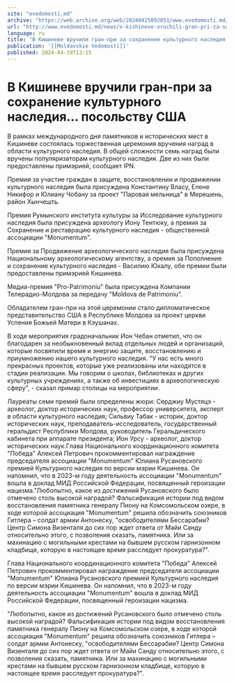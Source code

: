 ```yaml
---
site: "evedomosti.md"
archive: "https://web.archive.org/web/20240425092051/www.evedomosti.md/news/v-kishineve-vruchili-gran-pri-za-sohranenie-kulturnogo-nasle"
url: "http://www.evedomosti.md/news/v-kishineve-vruchili-gran-pri-za-sohranenie-kulturnogo-nasle"
language: ru
title: "В Кишиневе вручили гран-при за сохранение культурного наследия... посольству США"
publication: '[[Moldavskie Vedomosti]]'
published: 2024-04-19T13:15
---
```


# В Кишиневе вручили гран-при за сохранение культурного наследия... посольству США

В рамках международного дня памятников и исторических мест в Кишиневе состоялась торжественная церемония вручения наград в области культурного наследия. В общей сложности семь наград были вручены популяризаторам культурного наследия. Две из них были предоставлены примэрией, сообщает IPN.

Премия за участие граждан в защите, восстановлении и продвижении культурного наследия была присуждена Константину Власу, Елене Никифор и Юлиану Чобану за проект "Паровая мельница" в Мерешень, район Хынчешть.

Премия Румынского института культуры за Исследование культурного наследия была присуждена археологу Иону Тентюку, а премия за Сохранение и реставрацию культурного наследия - общественной ассоциации "Monumentum".

Премия за Продвижение археологического наследия была присуждена Национальному археологическому агентству, а премия за Пополнение и сохранение культурного наследия - Василию Юкалу, обе премии были предоставлены примэрией Кишинева.

Медиа-премия "Pro-Patrimoniu" была присуждена Компании Телерадио-Молдова за передачу "Moldova de Patrimoniu".

Обладателем гран-при на этой церемонии стало дипломатическое представительство США в Республике Молдова за проект церкви Успения Божьей Матери в Кэушанах.

В ходе мероприятия градоначальник Ион Чебан отметил, что он благодарен за необыкновенный вклад отдельных людей и организаций, которые посвятили время и энергию защите, восстановлению и приумножению нашего культурного наследия. "У нас есть много прекрасных проектов, которые уже реализованы или находятся в стадии реализации. Мы говорим о школах, библиотеках и других культурных учреждениях, а также об инвестициях в археологическую сферу", - сказал примар столицы на мероприятии.

Лауреаты семи премий были определены жюри: Серджиу Мустяцэ - археолог, доктор исторических наук, профессор университета, эксперт в области культурного наследия; Сильвиу Табак - историк, доктор исторических наук, преподаватель-исследователь, государственный геральдист Республики Молдова, руководитель Геральдического кабинета при аппарате президента; Ион Урсу - археолог, доктор исторических наук.Глава Национального координационного комитета "Победа" Алексей Петрович прокомментировал награждение председателя ассоциации "Monumentum" Юлиана Русановского премией Культурного наследия по версии мэрии Кишинева. Он напомнил, что в 2023-м году деятельность ассоциации "Monumentum" вошла в доклад МИД Российской Федерации, посвященный героизации нацизма."Любопытно, какое из достижений Русановского было отмечено столь высокой наградой? Фальсификация истории под видом восстановления памятника генералу Пиону на Комсомольском озере, в ходе которой ассоциация "Monumentum" решила обозначить союзников Гитлера – солдат армии Антонеску, "освободителями Бессарабии? Центр Симона Визенталя до сих пор ждет ответа от Майи Санду относительно этого, с позволения сказать, памятника. Или за махинацию с могильными крестами на бывшем русском гарнизонном кладбище, которую в настоящее время расследует прокуратура?".

Глава Национального координационного комитета "Победа" Алексей Петрович прокомментировал награждение председателя ассоциации "Monumentum" Юлиана Русановского премией Культурного наследия по версии мэрии Кишинева. Он напомнил, что в 2023-м году деятельность ассоциации "Monumentum" вошла в доклад МИД Российской Федерации, посвященный героизации нацизма.

"Любопытно, какое из достижений Русановского было отмечено столь высокой наградой? Фальсификация истории под видом восстановления памятника генералу Пиону на Комсомольском озере, в ходе которой ассоциация "Monumentum" решила обозначить союзников Гитлера – солдат армии Антонеску, "освободителями Бессарабии? Центр Симона Визенталя до сих пор ждет ответа от Майи Санду относительно этого, с позволения сказать, памятника. Или за махинацию с могильными крестами на бывшем русском гарнизонном кладбище, которую в настоящее время расследует прокуратура?".